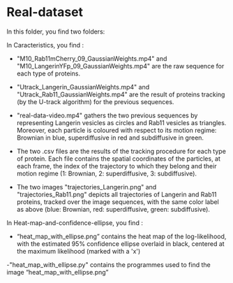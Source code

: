# Real-dataset

In this folder, you find two folders:

In Caracteristics, you find :

- "M10_Rab11mCherry_09_GaussianWeights.mp4" and "M10_LangerinYFp_09_GaussianWeights.mp4" are the raw sequence for each type of proteins.

- "Utrack_Langerin_GaussianWeights.mp4" and "Utrack_Rab11_GaussianWeights.mp4" are the result of proteins tracking (by the U-track algorithm) for the previous sequences.

- "real-data-video.mp4" gathers the two previous sequences by representing  Langerin vesicles as circles and Rab11 vesicles as triangles. Moreover, each particle is coloured with respect to its motion regime: Brownian in blue, superdiffusive in red and subdiffusive in green. 

- The two .csv files are the results of the tracking procedure for each type of protein. Each file contains the spatial coordinates of the particles, at each frame, the index of the trajectory to which they belong and their motion regime (1: Brownian, 2: superdiffusive, 3: subdiffusive).

- The two images "trajectories_Langerin.png" and "trajectories_Rab11.png" depicts all trajectories of Langerin and  Rab11 proteins, tracked over the image sequences, with the same color label as above (blue: Brownian, red: superdiffusive, green: subdiffusive).  

In Heat-map-and-confidence-ellipse, you find :

- “heat_map_with_ellipse.png” contains the heat map of the log-likelihood, with the estimated 95% confidence ellipse overlaid in black, centered at the maximum likelihood (marked with a 'x')

-"heat_map_with_ellipse.py" contains the programmes used to find the image “heat_map_with_ellipse.png”